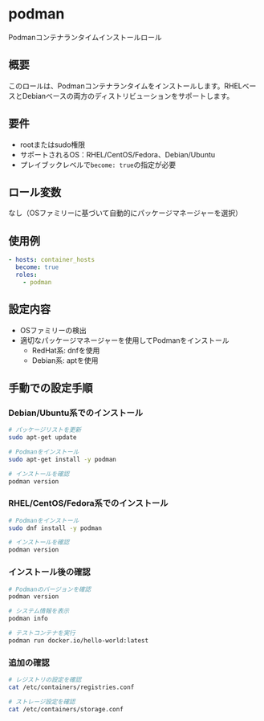 # podman

Podmanコンテナランタイムインストールロール

## 概要

このロールは、Podmanコンテナランタイムをインストールします。RHELベースとDebianベースの両方のディストリビューションをサポートします。

## 要件

- rootまたはsudo権限
- サポートされるOS：RHEL/CentOS/Fedora、Debian/Ubuntu
- プレイブックレベルで`become: true`の指定が必要

## ロール変数

なし（OSファミリーに基づいて自動的にパッケージマネージャーを選択）

## 使用例

```yaml
- hosts: container_hosts
  become: true
  roles:
    - podman
```

## 設定内容

- OSファミリーの検出
- 適切なパッケージマネージャーを使用してPodmanをインストール
  - RedHat系: dnfを使用
  - Debian系: aptを使用

## 手動での設定手順

### Debian/Ubuntu系でのインストール

```bash
# パッケージリストを更新
sudo apt-get update

# Podmanをインストール
sudo apt-get install -y podman

# インストールを確認
podman version
```

### RHEL/CentOS/Fedora系でのインストール

```bash
# Podmanをインストール
sudo dnf install -y podman

# インストールを確認
podman version
```

### インストール後の確認

```bash
# Podmanのバージョンを確認
podman version

# システム情報を表示
podman info

# テストコンテナを実行
podman run docker.io/hello-world:latest
```

### 追加の確認

```bash
# レジストリの設定を確認
cat /etc/containers/registries.conf

# ストレージ設定を確認
cat /etc/containers/storage.conf
```